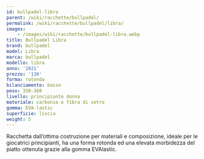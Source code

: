 ```yaml
---
id: bullpadel-libra
parent: /wiki/racchette/bullpadel/
permalink: /wiki/racchette/bullpadel/libra/
images:
    - /images/wiki/racchette/bullpadel-libra.webp
title: Bullpadel Libra
brand: bullpadel
model: Libra
marca: bullpadel
modello: libra
anno: '2021'
prezzo: '130'
forma: rotonda
bilanciamento: basso
peso: 350-360
livello: principiante donna
materiale: carbonio e fibra di vetro
gomma: EVA-lastic
superficie: liscia
weight: 5
---
```

Racchetta dall’ottima costruzione per materiali e composizione, ideale per le giocatrici principianti, ha una forma rotonda ed una elevata morbidezza del piatto ottenuta grazie alla gomma EVAlastic.